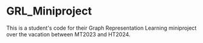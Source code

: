 # GRL_Miniproject
This is a student's code for their Graph Representation Learning miniproject over the vacation between MT2023 and HT2024.
